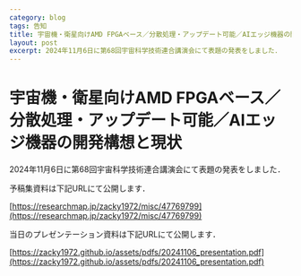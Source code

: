 ```yaml
---
category: blog
tags: 告知
title: 宇宙機・衛星向けAMD FPGAベース／分散処理・アップデート可能／AIエッジ機器の開発構想と現状
layout: post
excerpt: 2024年11月6日に第68回宇宙科学技術連合講演会にて表題の発表をしました．
---
```

# 宇宙機・衛星向けAMD FPGAベース／分散処理・アップデート可能／AIエッジ機器の開発構想と現状

2024年11月6日に第68回宇宙科学技術連合講演会にて表題の発表をしました．

予稿集資料は下記URLにて公開します．

[https://researchmap.jp/zacky1972/misc/47769799](https://researchmap.jp/zacky1972/misc/47769799)

当日のプレゼンテーション資料は下記URLにて公開します．

[https://zacky1972.github.io/assets/pdfs/20241106_presentation.pdf](https://zacky1972.github.io/assets/pdfs/20241106_presentation.pdf)


